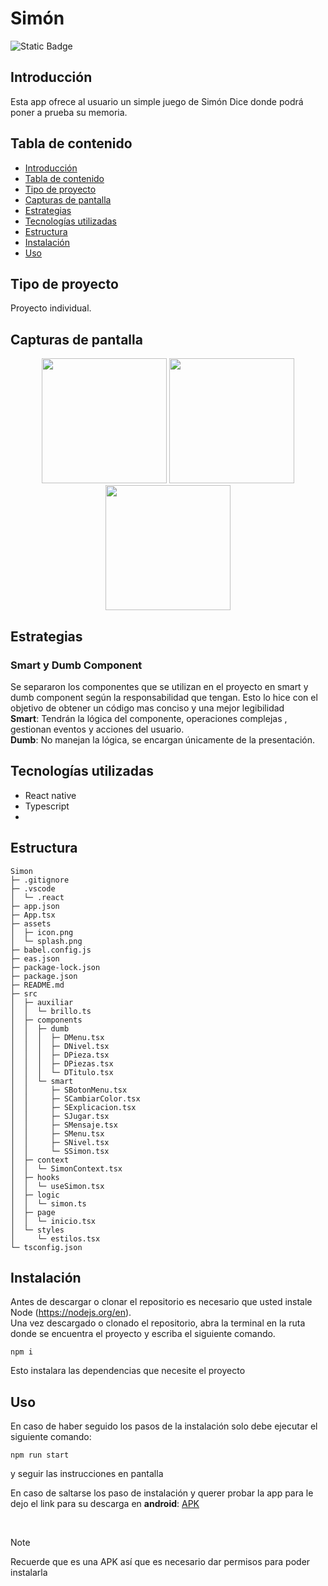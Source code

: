 # Simón

![Static Badge](https://img.shields.io/badge/Estado%20-%20Terminado%20-%20green)

## Introducción
Esta app ofrece al usuario un simple juego de Simón Dice donde podrá poner a prueba su memoria.

## Tabla de contenido
* [Introducción](#Introducción)
* [Tabla de contenido](#Tabla-de-contenido)
* [Tipo de proyecto](#Tipo-de-proyecto)
* [Capturas de pantalla](#Capturas-de-pantalla)
* [Estrategias](#Estrategias)
* [Tecnologías utilizadas](#Tecnologías-utilizadas)
* [Estructura](#Estructura)
* [Instalación](#Instalación)
* [Uso](#Uso)


## Tipo de proyecto
Proyecto individual.

## Capturas de pantalla 
<p align="center">
<img src="https://i.postimg.cc/4xH0cL7j/Screenshot-2024-02-20-20-48-59-199-com-matiasrueda-Simon.jpg" width=200/>
<img src="https://i.postimg.cc/jjKhjZzH/Screenshot-2024-02-20-20-49-07-946-com-matiasrueda-Simon.jpg" width=200/>
<img src="https://i.postimg.cc/nhwQy23V/Screenshot-2024-02-20-20-49-30-349-com-matiasrueda-Simon.jpg" width=200/>
</p>

## Estrategias
### Smart y Dumb Component
Se separaron los componentes que se utilizan en el proyecto en smart  y dumb component según la responsabilidad que tengan. Esto lo hice con el objetivo de obtener un código mas conciso y una mejor legibilidad </br> 
**Smart**:  Tendrán la lógica del componente, operaciones complejas , gestionan eventos y acciones del usuario.</br>
**Dumb**: No manejan la lógica, se encargan únicamente de la presentación.

## Tecnologías utilizadas
  - React native
  - Typescript
  - 
## Estructura 

```
Simon
├─ .gitignore
├─ .vscode
│  └─ .react
├─ app.json
├─ App.tsx
├─ assets
│  ├─ icon.png
│  └─ splash.png
├─ babel.config.js
├─ eas.json
├─ package-lock.json
├─ package.json
├─ README.md
├─ src
│  ├─ auxiliar
│  │  └─ brillo.ts
│  ├─ components
│  │  ├─ dumb
│  │  │  ├─ DMenu.tsx
│  │  │  ├─ DNivel.tsx
│  │  │  ├─ DPieza.tsx
│  │  │  ├─ DPiezas.tsx
│  │  │  └─ DTitulo.tsx
│  │  └─ smart
│  │     ├─ SBotonMenu.tsx
│  │     ├─ SCambiarColor.tsx
│  │     ├─ SExplicacion.tsx
│  │     ├─ SJugar.tsx
│  │     ├─ SMensaje.tsx
│  │     ├─ SMenu.tsx
│  │     ├─ SNivel.tsx
│  │     └─ SSimon.tsx
│  ├─ context
│  │  └─ SimonContext.tsx
│  ├─ hooks
│  │  └─ useSimon.tsx
│  ├─ logic
│  │  └─ simon.ts
│  ├─ page
│  │  └─ inicio.tsx
│  └─ styles
│     └─ estilos.tsx
└─ tsconfig.json

```

## Instalación 
Antes de descargar o clonar el repositorio es necesario que usted instale Node (https://nodejs.org/en). </br>
Una vez descargado o clonado el repositorio, abra la terminal en la ruta donde se encuentra el proyecto y escriba el siguiente comando.
```
npm i
```
Esto instalara las dependencias que necesite el proyecto

## Uso
En caso de haber seguido los pasos de la instalación solo debe ejecutar el siguiente comando:
```
npm run start
```
y seguir las instrucciones en pantalla

En caso de saltarse los paso de instalación y querer probar la app para le dejo el link para su descarga en **android**: 
<a href="https://expo.dev/artifacts/eas/8J2BNrbzRY1FtHjwnoAWvB.apk">APK</a>


</br>

> [!NOTE]
> Recuerde que es una APK así que es necesario dar permisos para poder instalarla
